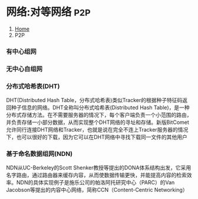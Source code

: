 # <span class="fa fa-globe" aria-hidden="true"></span> 网络:对等网络 <small>P2P</small>

<ol class="breadcrumb"><li><a href="/">Home</a></li><li class="active">P2P</li></ol>

### 有中心组网

### 无中心自组网

### 分布式哈希表(DHT)
DHT(Distributed Hash Table，分布式哈希表)类似Tracker的根据种子特征码返回种子信息的网络。DHT全称叫分布式哈希表(Distributed Hash Table)，是一种分布式存储方法。在不需要服务器的情况下，每个客户端负责一个小范围的路由，并负责存储一小部分数据，从而实现整个DHT网络的寻址和存储。新版BitComet允许同行连接DHT网络和Tracker，也就是说在完全不连上Tracker服务器的情况下，也可以很好的下载，因为它可以在DHT网络中寻找下载同一文件的其他用户

### 基于命名数据组网(NDN)
NDN从UC-Berkeley的Scott Shenker教授等提出的DONA体系结构出发，它采用名字路由，通过路由器来缓存内容，从而使数据传输更快，并能提高内容的检索效率。NDN的具体实现例子是施乐公司的帕洛阿托研究中心（PARC）的Van Jacobson等提出的内容中心网络，简称CCN（Content-Centric Networking）


